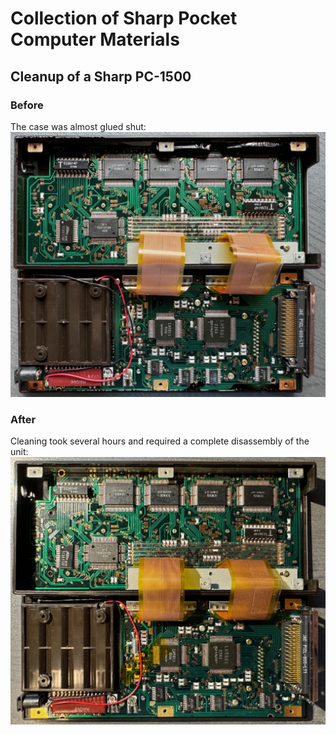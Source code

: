 # Collection of Sharp Pocket Computer Materials
## Cleanup of a Sharp PC-1500
### Before
The case was almost glued shut:
![Before](pictures/before.jpg)
### After
Cleaning took several hours and required a complete disassembly of the unit:
![After](pictures/after.jpg)
